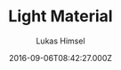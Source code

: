 ---
title: Light Material
github: https://github.com/lukas-h/material-theme/
demo: https://himsel.me/material-theme/
author: Lukas Himsel
ssg:
  - Jekyll
cms:
  - No Cms
date: 2016-09-06T08:42:27.000Z
description: lightweight jekyll blog theme
stale: false
disabled_reason: demo url not found
disabled: true
---